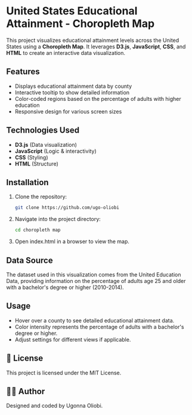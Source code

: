 # United States Educational Attainment - Choropleth Map

This project visualizes educational attainment levels across the United States using a **Choropleth Map**. It leverages **D3.js**, **JavaScript**, **CSS**, and **HTML** to create an interactive data visualization.

## Features

- Displays educational attainment data by county
- Interactive tooltip to show detailed information
- Color-coded regions based on the percentage of adults with higher education
- Responsive design for various screen sizes

## Technologies Used

- **D3.js** (Data visualization)
- **JavaScript** (Logic & interactivity)
- **CSS** (Styling)
- **HTML** (Structure)

## Installation

1. Clone the repository:

   ```sh
   git clone https://github.com/ugo-oliobi
   ```

2. Navigate into the project directory:

   ```sh
   cd choropleth map
   ```

3. Open index.html in a browser to view the map.

## Data Source

The dataset used in this visualization comes from the United Education Data, providing information on the percentage of adults age 25 and older with a bachelor's degree or higher (2010-2014).

## Usage

- Hover over a county to see detailed educational attainment data.
- Color intensity represents the percentage of adults with a bachelor's degree or higher.
- Adjust settings for different views if applicable.

## 📜 License

This project is licensed under the MIT License.

## 👨‍💻 Author

Designed and coded by Ugonna Oliobi.
